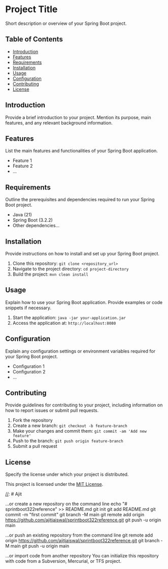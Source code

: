 # Project Title

Short description or overview of your Spring Boot project.

## Table of Contents

- [Introduction](#introduction)
- [Features](#features)
- [Requirements](#requirements)
- [Installation](#installation)
- [Usage](#usage)
- [Configuration](#configuration)
- [Contributing](#contributing)
- [License](#license)

## Introduction

Provide a brief introduction to your project. Mention its purpose, main features, and any relevant background information.

## Features

List the main features and functionalities of your Spring Boot application.

- Feature 1
- Feature 2
- ...

## Requirements

Outline the prerequisites and dependencies required to run your Spring Boot project.

- Java (21)
- Spring Boot (3.2.2)
- Other dependencies...

## Installation

Provide instructions on how to install and set up your Spring Boot project.

1. Clone this repository: `git clone <repository_url>`
2. Navigate to the project directory: `cd project-directory`
3. Build the project: `mvn clean install`

## Usage

Explain how to use your Spring Boot application. Provide examples or code snippets if necessary.

1. Start the application: `java -jar your-application.jar`
2. Access the application at: `http://localhost:8080`

## Configuration

Explain any configuration settings or environment variables required for your Spring Boot project.

- Configuration 1
- Configuration 2
- ...

## Contributing

Provide guidelines for contributing to your project, including information on how to report issues or submit pull requests.

1. Fork the repository
2. Create a new branch: `git checkout -b feature-branch`
3. Make your changes and commit them: `git commit -am 'Add new feature'`
4. Push to the branch: `git push origin feature-branch`
5. Submit a pull request

## License

Specify the license under which your project is distributed.

This project is licensed under the [MIT License](LICENSE).

[//]: # Ajit

…or create a new repository on the command line
echo "# sprintboot322reference" >> README.md
git init
git add README.md
git commit -m "first commit"
git branch -M main
git remote add origin https://github.com/ajitjaiswal/sprintboot322reference.git
git push -u origin main

[//]: # ()
…or push an existing repository from the command line
git remote add origin https://github.com/ajitjaiswal/sprintboot322reference.git
git branch -M main
git push -u origin main

[//]: # ()
…or import code from another repository
You can initialize this repository with code from a Subversion, Mercurial, or TFS project.

